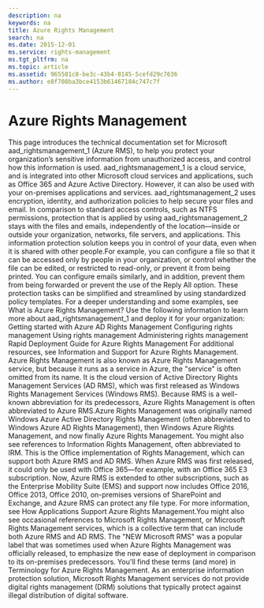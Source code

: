 ```yaml
---
description: na
keywords: na
title: Azure Rights Management
search: na
ms.date: 2015-12-01
ms.service: rights-management
ms.tgt_pltfrm: na
ms.topic: article
ms.assetid: 965581c8-be3c-43b4-8145-5cefd29c7636
ms.author: e8f708ba3bce4153b61467184c747c7f
---
```

# Azure Rights Management
<?xml version="1.0" encoding="utf-8"?>
<developerConceptualDocument xmlns="http://ddue.schemas.microsoft.com/authoring/2003/5" xmlns:xlink="http://www.w3.org/1999/xlink" xmlns:xsi="http://www.w3.org/2001/XMLSchema-instance" xsi:schemaLocation="http://ddue.schemas.microsoft.com/authoring/2003/5 http://dduestorage.blob.core.windows.net/ddueschema/developer.xsd">
  <introduction>
    <para>This page introduces the technical documentation set for Microsoft <token>aad_rightsmanagement_1</token> (Azure RMS), to help you protect your organization’s sensitive information from unauthorized access, and control how this information is used.  <token>aad_rightsmanagement_1</token> is a cloud service, and is integrated into other Microsoft cloud services and applications, such as Office 365 and Azure Active Directory. However, it can also be used with your on-premises applications and services.</para>
    <para><token>aad_rightsmanagement_2</token> uses encryption, identity, and authorization policies to help secure your files and email. In comparison to standard access controls, such as NTFS permissions, protection that is applied by using <token>aad_rightsmanagement_2</token> stays with the files and emails, independently of the location—inside or outside your organization, networks, file servers, and applications. This information protection solution keeps you in control of your data, even when it is shared with other people.</para><para>For example, you can configure a file so that it can be accessed only by people in your organization, or control whether the file can be edited, or restricted to read-only, or prevent it from being printed. You can configure emails similarly, and in addition, prevent them from being forwarded or prevent the use of the Reply All option. These protection tasks can be simplified and streamlined by using standardized policy templates. </para>
    <para>
      For a deeper understanding and some examples, see <link xlink:href="aeeebcd7-6646-4405-addf-ee1cc74df5df">What is Azure Rights Management?</link></para>
    <para>Use the following information to learn more about <token>aad_rightsmanagement_1</token> and deploy it for your organization:</para>
    <list class="bullet">
      <listItem>
        <para>
          <link xlink:href="5214667c-ec69-42ca-8bbf-8cb22da8c62e">Getting started with Azure AD Rights Management</link>
        </para>
      </listItem>
      <listItem>
        <para>
          <link xlink:href="206a0bfe-0912-4e0e-aa15-484b000b264c">Configuring rights management</link>
        </para>
      </listItem>
      <listItem>
        <para>
          <link xlink:href="18564e4a-9364-4ed2-8f17-89d24fc0d878">Using rights management</link>
        </para>
      </listItem>
      <listItem>
        <para>
          <link xlink:href="a890e04a-4b70-41b5-8d5f-3c210a669faa">Administering rights management</link>
        </para>
      </listItem>
    <listItem><para><link xlink:href="83dfa88f-e50a-42d8-b529-df2161a3623e">Rapid Deployment Guide for Azure Rights Management</link></para></listItem></list>
    <para>For additional resources, see <link xlink:href="7cc73d92-27d6-49ff-a8ab-2fae73519b4b">Information and Support for Azure Rights Management</link>. </para>
  </introduction>
  <section>
<title>Also known as ...</title><content><para>Azure Rights Management is also known as <legacyItalic>Azure Rights Management service</legacyItalic>, but because it runs as a service in Azure, the "service" is often omitted from its name. It is the cloud version of <legacyItalic>Active Directory Rights Management Services</legacyItalic> (AD RMS), which was first released as <legacyItalic>Windows Rights Management Services</legacyItalic> (Windows RMS). </para><para>Because RMS is a well-known abbreviation for its predecessors, Azure Rights Management is often abbreviated to <legacyItalic>Azure RMS</legacyItalic>.</para><para>Azure Rights Management was originally named <legacyItalic>Windows Azure Active Directory Rights Management</legacyItalic> (often abbreviated to <legacyItalic>Windows Azure AD Rights Management</legacyItalic>), then  <legacyItalic>Windows Azure Rights Management</legacyItalic>, and now finally <legacyItalic>Azure Rights Management</legacyItalic>.  </para><para>You might also see references to <legacyItalic>Information Rights Management,</legacyItalic> often abbreviated to <legacyItalic>IRM</legacyItalic>. This is the Office implementation of Rights Management, which can support both Azure RMS and AD RMS.  When Azure RMS was first released, it could only be used with Office 365—for example, with an Office 365 E3 subscription. Now, Azure RMS  is extended to other subscriptions, such as the Enterprise Mobility Suite (EMS) and support now includes Office 2016, Office 2013, Office 2010, on-premises versions of SharePoint and Exchange, and Azure RMS can protect any file type. For more information, see  <link xlink:href="2cdc7bde-4044-4021-b887-11476f99afd9">How Applications Support Azure Rights Management</link>.</para><para>You might also see occasional references to <legacyItalic>Microsoft Rights Management</legacyItalic>, or <legacyItalic>Microsoft Rights Management services</legacyItalic>, which is a collective term that can include both Azure RMS and AD RMS.  The "<legacyItalic>NEW Microsoft RMS</legacyItalic>" was a popular label that was sometimes used  when Azure Rights Management was officially released, to emphasize the new ease of deployment in comparison to its on-premises predecessors. </para><alert class="tip">
 <para>You'll find these terms (and more) in <link xlink:href="742877bf-26f5-40e3-b1f7-8475e7c3ce11">Terminology for Azure Rights Management</link>.</para>
</alert><para>As an enterprise information protection solution, Microsoft Rights Management services do not provide digital rights management (DRM) solutions that typically protect against illegal distribution of digital software. </para></content>
</section><relatedTopics/>
</developerConceptualDocument>
